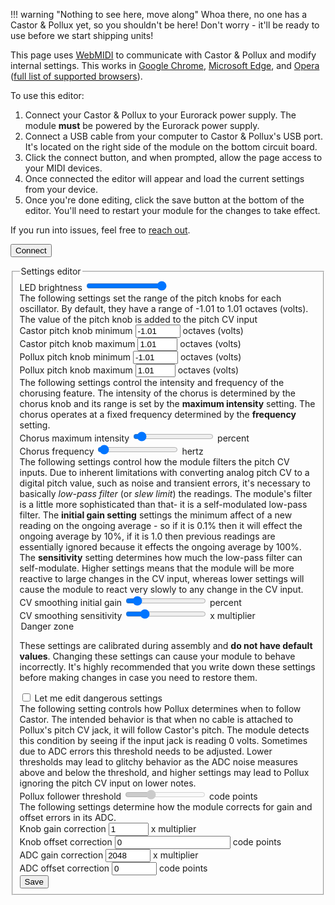 !!! warning "Nothing to see here, move along"
    Whoa there, no one has a Castor & Pollux yet, so you shouldn't be here! Don't worry - it'll be ready to use before we start shipping units!

This page uses [WebMIDI](https://www.midi.org/17-the-mma/99-web-midi) to communicate with Castor & Pollux and modify internal settings. This works in [Google Chrome](https://www.google.com/chrome/), [Microsoft Edge](https://www.microsoft.com/en-us/edge), and [Opera](https://www.opera.com/) ([full list of supported browsers](https://caniuse.com/midi)).

To use this editor:

1. Connect your Castor & Pollux to your Eurorack power supply. The module **must** be powered by the Eurorack power supply.
1. Connect a USB cable from your computer to Castor & Pollux's USB port. It's located on the right side of the module on the bottom circuit board.
1. Click the connect button, and when prompted, allow the page access to your MIDI devices.
1. Once connected the editor will appear and load the current settings from your device.
1. Once you're done editing, click the save button at the bottom of the editor. You'll need to restart your module for the changes to take effect.

If you run into issues, feel free to [reach out](mailto:support@winterbloom.com).

<button id="connect" class="btn btn-primary btn-lg">Connect</button><span id="connect_info" class="connect-info"></span>

<form id="settings_editor" class="settings-editor hidden">
    <fieldset>
        <legend>Settings editor</legend>
        <div class="form-group">
            <label for="led_brightness">LED brightness</label>
            <input type="range" name="led_brightness" class="form-control" min="0" max="127" value="127" />
        </div>
        <span class="form-message">The following settings set the range of the pitch knobs for each oscillator. By default, they have a range of -1.01 to 1.01 octaves (volts). The value of the pitch knob is added to the pitch CV input</span>
        <div class="form-group">
            <label for="castor_knob_min">Castor pitch knob minimum</label>
            <input type="number" name="castor_knob_min" class="form-control" value="-1.01" step="0.1" min="-3.0" max="0" />
            <span class="form-unit">octaves (volts)</span>
        </div>
        <div class="form-group">
            <label for="castor_knob_max">Castor pitch knob maximum</label>
            <input type="number" name="castor_knob_max" class="form-control" value="1.01" step="0.1" min="0" max="3.0" />
            <span class="form-unit">octaves (volts)</span>
        </div>
        <div class="form-group">
            <label for="pollux_knob_min">Pollux pitch knob minimum</label>
            <input type="number" name="pollux_knob_min" class="form-control" value="-1.01" step="0.1" min="-3.0" max="0" />
            <span class="form-unit">octaves (volts)</span>
        </div>
        <div class="form-group">
            <label for="pollux_knob_max">Pollux pitch knob maximum</label>
            <input type="number" name="pollux_knob_max" class="form-control" value="1.01" step="0.1" min="0" max="3.0" />
            <span class="form-unit">octaves (volts)</span>
        </div>
        <span class="form-message">The following settings control the intensity and frequency of the chorusing feature. The intensity of the chorus is determined by the chorus knob and its range is set by the <strong>maximum intensity</strong> setting. The chorus operates at a fixed frequency determined by the <strong>frequency</strong> setting.</span>
        <div class="form-group">
            <label for="chorus_max_intensity">Chorus maximum intensity</label>
            <input type="range" name="chorus_max_intensity" class="form-control" value="0.05" step="0.01" min="0" max="1.0" />
            <span class="form-unit"><span id="chorus_max_intensity_display_value"></span> percent</span>
        </div>
        <div class="form-group">
            <label for="chorus_frequency">Chorus frequency</label>
            <input type="range" name="chorus_frequency" class="form-control" value="0.2" step="0.1" min="0.1" max="5.0" />
            <span class="form-unit"><span id="chorus_frequency_display_value"></span> hertz</span>
        </div>
        <span class="form-message">The following settings control how the module filters the pitch CV inputs. Due to inherent limitations with converting analog pitch CV to a digital pitch value, such as noise and transient errors, it's necessary to basically <em>low-pass filter</em> (or <em>slew limit</em>) the readings. The module's filter is a little more sophisticated than that- it is a self-modulated low-pass filter. The <strong>initial gain setting</strong> settings the minimum affect of a new reading on the ongoing average - so if it is 0.1% then it will effect the ongoing average by 10%, if it is 1.0 then previous readings are essentially ignored because it effects the ongoing average by 100%. The <strong>sensitivity</strong> setting determines how much the low-pass filter can self-modulate. Higher settings means that the module will be more reactive to large changes in the CV input, whereas lower settings will cause the module to react very slowly to any change in the CV input.</span>
        <div class="form-group">
            <label for="smooth_initial_gain">CV smoothing initial gain</label>
            <input type="range" name="smooth_initial_gain" class="form-control" value="0.1" step="0.05" min="0" max="1" />
            <span class="form-unit"><span id="smooth_initial_gain_display_value"></span> percent</span>
        </div>
        <div class="form-group">
            <label for="smooth_sensitivity">CV smoothing sensitivity</label>
            <input type="range" name="smooth_sensitivity" class="form-control" value="20" step="1" min="0" max="100" />
            <span class="form-unit"><span id="smooth_sensitivity_display_value"></span>x multiplier</span>
        </div>
        <!-- Scary settings -->
        <legend>Danger zone</legend>
        <p>These settings are calibrated during assembly and <strong>do not have default values</strong>. Changing these settings can cause your module to behave incorrectly. It's highly recommended that you write down these settings before making changes in case you need to restore them.</p>
        <div class="form-group danger-zone">
            <label for="allow_danger">
            <input type="checkbox" id="allow_danger" /> Let me edit dangerous settings</label>
        </div>
        <span class="form-message">The following setting controls how Pollux determines when to follow Castor. The intended behavior is that when no cable is attached to Pollux's pitch CV jack, it will follow Castor's pitch. The module detects this condition by seeing if the input jack is reading 0 volts. Sometimes due to ADC errors this threshold needs to be adjusted. Lower thresholds may lead to glitchy behavior as the ADC noise measures above and below the threshold, and higher settings may lead to Pollux ignoring the pitch CV input on lower notes.</span>
        <div class="form-group">
            <label for="pollux_follower_threshold">Pollux follower threshold</label>
            <input type="range" name="pollux_follower_threshold" class="form-control" value="6" step="1" min="0" max="20" disabled />
            <span class="form-unit"><span id="pollux_follower_threshold_display_value"></span> code points</span>
        </div>
        <span class="form-message">The following settings determine how the module corrects for gain and offset errors in its ADC.</span>
        <div class="form-group">
            <label for="adc_gain_corr">Knob gain correction</label>
            <input type="number" name="knob_gain_corr" class="form-control" value="1" min="0.5" max="2.0" readonly />
            <span class="form-unit"><span id="knob_gain_corr_display_value"></span>x multiplier</span>
        </div>
        <div class="form-group">
            <label for="knob_gain_corr">Knob offset correction</label>
            <input type="number" name="knob_offset_corr" class="form-control" value="0" readonly />
            <span class="form-unit"><span id="knob_offset_corr_display_value"></span> code points</span>
        </div>
        <div class="form-group">
            <label for="adc_gain_corr">ADC gain correction</label>
            <input type="number" name="adc_gain_corr" class="form-control" value="2048" min="1024" max="3072" readonly />
            <span class="form-unit"><span id="adc_gain_corr_display_value"></span>x multiplier</span>
        </div>
        <div class="form-group">
            <label for="adc_offset_corr">ADC offset correction</label>
            <input type="number" name="adc_offset_corr" class="form-control" value="0" min="-100" max="100" readonly />
            <span class="form-unit"><span id="adc_offset_corr_display_value"></span> code points</span>
        </div>
        <div class="form-group">
            <button type="button" id="save_button" class="btn btn-primary btn-lg btn-block">Save</button>
        </div>
    </fieldset>
</form>

<link rel="stylesheet" href="../styles/settings.css" />
<script type="module" src="../scripts/settings.js"></script>